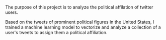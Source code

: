 The purpose of this project is to analyze the political affilation of twitter users. 

Based on the tweets of prominent political figures in the United States, I trained a machine learning model 
to vectorize and analyze a collection of a user's tweets to assign them a political affiliation.
